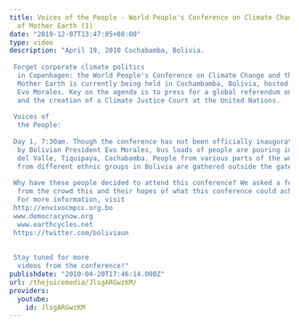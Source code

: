 ```yaml
---
title: Voices of the People - World People's Conference on Climate Change and rights
  of Mother Earth (1)
date: "2019-12-07T13:47:05+08:00"
type: video
description: "April 19, 2010 Cochabamba, Bolivia.  Forget corporate climate politics
  in Copenhagen: the World People's Conference on Climate Change and the rights of
  Mother Earth is currently being held in Cochambamba, Bolivia, hosted by president
  Evo Morales. Key on the agenda is to press for a global referendum on climate-change
  and the creation of a Climate Justice Court at the United Nations.  Voices of
  the People:  Day 1, 7:30am. Though the conference has not been officially inaugurated
  by Bolivian President Evo Morales, bus loads of people are pouring in at the Universidad
  del Valle, Tiquipaya, Cochabamba. People from various parts of the world, people
  from different ethnic groups in Bolivia are gathered outside the gate of the university.
   Why have these people decided to attend this conference? We asked a few people
  from the crowd this and their hopes of what this conference could achieve.
  For more information, visit  http://envivocmpcc.org.bo www.democracynow.org
  www.earthcycles.net  https://twitter.com/boliviaun   Stay tuned for more
  videos from the conference!"
publishdate: "2010-04-20T17:46:14.000Z"
url: /thejuicemedia/JlsgARGwzKM/
providers:
  youtube:
    id: JlsgARGwzKM
---
```

